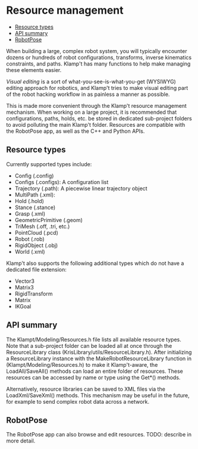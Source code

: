 # Resource management

* [Resource types](#resource-types)
* [API summary](#api-summary)
* [RobotPose](#robotpose)

When building a large, complex robot system, you will typically encounter dozens or hundreds of robot configurations, transforms, inverse kinematics constraints, and paths.  Klamp't has many functions to help make managing these elements easier.

_Visual editing_ is a sort of what-you-see-is-what-you-get (WYSIWYG) editing approach for robotics, and Klamp't tries to make visual editing part of the robot hacking workflow in as painless a manner as possible.

This is made more convenient through the Klamp't resource management mechanism. When working on a large project, it is recommended that configurations, paths, holds, etc. be stored in dedicated sub-project folders to avoid polluting the main Klamp't folder. Resources are compatible with the RobotPose app, as well as the C++ and Python APIs.

## Resource types

Currently supported types include:

- Config (.config)
- Configs (.configs): A configuration list
- Trajectory (.path): A piecewise linear trajectory object
- MultiPath (.xml): 
- Hold (.hold)
- Stance (.stance)
- Grasp (.xml)
- GeometricPrimitive (.geom)
- TriMesh (.off, .tri, etc.)
- PointCloud (.pcd)
- Robot (.rob)
- RigidObject (.obj)
- World (.xml)

Klamp't also supports the following additional types which do not have a dedicated file extension:

- Vector3
- Matrix3
- RigidTransform
- Matrix
- IKGoal


## API summary

The Klampt/Modeling/Resources.h file lists all available resource types. Note that a sub-project folder can be loaded all at once through the ResourceLibrary class (KrisLibrary/utils/ResourceLibrary.h). After initializing a ResourceLibrary instance with the MakeRobotResourceLibrary function in (Klampt/Modeling/Resources.h) to make it Klamp't-aware, the LoadAll/SaveAll() methods can load an entire folder of resources. These resources can be accessed by name or type using the Get\*() methods.

Alternatively, resource libraries can be saved to XML files via the LoadXml/SaveXml() methods. This mechanism may be useful in the future, for example to send complex robot data across a network.


## RobotPose

The RobotPose app can also browse and edit resources.  TODO: describe in more detail.

